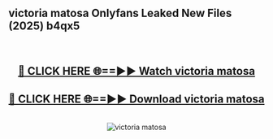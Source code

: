 <h2>victoria matosa Onlyfans Leaked New Files (2025) b4qx5</h2>
<br>
<div align="center">
<h2><a href="https://mediafiles.top/victoria_matosa&ref=git" rel="nofollow">🔴 CLICK HERE 🌐==►► Watch victoria matosa</a></h2>
<h2><a href="https://mediafiles.top/victoria_matosa&ref=git" rel="nofollow">🔴 CLICK HERE 🌐==►► Download victoria matosa</a></h2>
<br>
<a href="https://mediafiles.top/victoria_matosa&ref=git" rel="nofollow" data-target="animated-image.originalLink"><img src="https://i.ibb.co.com/xMMVF88/686577567.gif" alt="victoria matosa" style="max-width: 100%; display: inline-block;" data-target="animated-image.originalImage"></a>
</div>
<br>
<br>